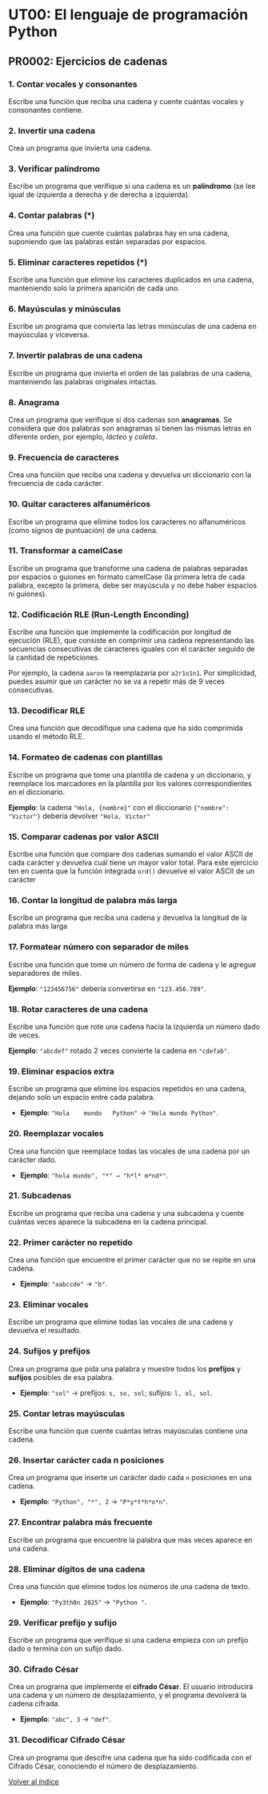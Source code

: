 # UT00: El lenguaje de programación Python

## PR0002: Ejercicios de cadenas



### 1. Contar vocales y consonantes

Escribe una función que reciba una cadena y cuente cuántas vocales y consonantes contiene.


### 2. Invertir una cadena

Crea un programa que invierta una cadena.


### 3. Verificar palíndromo

Escribe un programa que verifique si una cadena es un **palíndromo** (se lee igual de izquierda a derecha y de derecha a izquierda).



### 4. Contar palabras (*)

Crea una función que cuente cuántas palabras hay en una cadena, suponiendo que las palabras están separadas por espacios.


### 5. Eliminar caracteres repetidos (*)

Escribe una función que elimine los caracteres duplicados en una cadena, manteniendo solo la primera aparición de cada uno.



### 6. Mayúsculas y minúsculas

Escribe un programa que convierta las letras minúsculas de una cadena en mayúsculas y viceversa.



### 7. Invertir palabras de una cadena

Escribe un programa que invierta el orden de las palabras de una cadena, manteniendo las palabras originales intactas.



### 8. Anagrama

Crea un programa que verifique si dos cadenas son **anagramas**. Se considera que dos palabras son anagramas si tienen las mismas letras en diferente orden, por ejemplo, *lácteo* y *coleta*.



### 9. Frecuencia de caracteres

Crea una función que reciba una cadena y devuelva un diccionario con la frecuencia de cada carácter.



### 10. Quitar caracteres alfanuméricos

Escribe un programa que elimine todos los caracteres no alfanuméricos (como signos de puntuación) de una cadena.



### 11. Transformar a camelCase

Escribe un programa que transforme una cadena de palabras separadas por espacios o guiones en formato camelCase (la primera letra de cada palabra, excepto la primera, debe ser mayúscula y no debe haber espacios ni guiones).



### 12. Codificación RLE (Run-Length Enconding)

Escribe una función que implemente la codificación por longitud de ejecución (RLE), que consiste en comprimir una cadena representando las secuencias consecutivas de caracteres iguales con el carácter seguido de la cantidad de repeticiones.

Por ejemplo, la cadena `aaron` la reemplazaría por `a2r1o1n1`. Por simplicidad, puedes asumir que un carácter no se va a repetir más de 9 veces consecutivas.



### 13. Decodificar RLE

Crea una función que decodifique una cadena que ha sido comprimida usando el método RLE.



### 14. Formateo de cadenas con plantillas

Escribe un programa que tome una plantilla de cadena y un diccionario, y reemplace los marcadores en la plantilla por los valores correspondientes en el diccionario.

**Ejemplo**: la cadena `"Hola, {nombre}"` con el diccionario `{"nombre": "Victor"}` debería devolver `"Hola, Victor"`



### 15. Comparar cadenas por valor ASCII

Escribe una función que compare dos cadenas sumando el valor ASCII de cada carácter y devuelva cuál tiene un mayor valor total. Para este ejercicio ten en cuenta que la función integrada `ord()` devuelve el valor ASCII de un carácter


### 16. Contar la longitud de palabra más larga

Escribe un programa que reciba una cadena y devuelva la longitud de la palabra más larga


### 17. Formatear número con separador de miles

Escribe una función que tome un número de forma de cadena y le agregue separadores de miles.

**Ejemplo**: `"123456756"` debería convertirse en `"123.456.789"`.



### 18. Rotar caracteres de una cadena

Escribe una función que rote una cadena hacia la izquierda un número dado de veces.

**Ejemplo**: `"abcdef"` rotado 2 veces convierte la cadena en `"cdefab"`.



### 19. Eliminar espacios extra

Escribe un programa que elimine los espacios repetidos en una cadena, dejando solo un espacio entre cada palabra.

* **Ejemplo**: `"Hola    mundo   Python"` → `"Hola mundo Python"`.



### 20. Reemplazar vocales

Crea una función que reemplace todas las vocales de una cadena por un carácter dado.

* **Ejemplo**: `"hola mundo", "*" → "h*l* m*nd*"`.



### 21. Subcadenas

Escribe un programa que reciba una cadena y una subcadena y cuente cuántas veces aparece la subcadena en la cadena principal.



### 22. Primer carácter no repetido

Crea una función que encuentre el primer carácter que no se repite en una cadena.

* **Ejemplo**: `"aabccde"` → `"b"`.



### 23. Eliminar vocales

Escribe un programa que elimine todas las vocales de una cadena y devuelva el resultado.



### 24. Sufijos y prefijos

Crea un programa que pida una palabra y muestre todos los **prefijos** y **sufijos** posibles de esa palabra.

* **Ejemplo**: `"sol"` → prefijos: `s, so, sol`; sufijos: `l, ol, sol`.



### 25. Contar letras mayúsculas

Escribe una función que cuente cuántas letras mayúsculas contiene una cadena.



### 26. Insertar carácter cada n posiciones

Crea un programa que inserte un carácter dado cada `n` posiciones en una cadena.

* **Ejemplo**: `"Python", "*", 2` → `"P*y*t*h*o*n"`.



### 27. Encontrar palabra más frecuente

Escribe un programa que encuentre la palabra que más veces aparece en una cadena.



### 28. Eliminar dígitos de una cadena

Crea una función que elimine todos los números de una cadena de texto.

* **Ejemplo**: `"Py3th0n 2025"` → `"Python "`.



### 29. Verificar prefijo y sufijo

Escribe un programa que verifique si una cadena empieza con un prefijo dado o termina con un sufijo dado.



### 30. Cifrado César

Crea un programa que implemente el **cifrado César**. El usuario introducirá una cadena y un número de desplazamiento, y el programa devolverá la cadena cifrada.

* **Ejemplo**: `"abc", 3` → `"def"`.



### 31. Decodificar Cifrado César

Crea un programa que descifre una cadena que ha sido codificada con el Cifrado César, conociendo el número de desplazamiento.

[Volver al índice](./../bda.md)